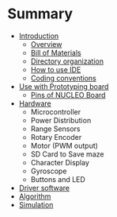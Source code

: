 # Summary

* [Introduction](README.md)
   * [Overview](overview.md)
   * [Bill of Materials](bill_of_materials.md)
   * [Directory organization](directory_organization.md)
   * [How to use IDE](how_to_use_ide.md)
   * [Coding conventions](coding_conventions.md)
* [Use with Prototyping board](use_with_prototype_board.md)
   * [Pins of NUCLEO Board](pins_of_nucleo_board.md)
* [Hardware](hardware.md)
   * Microcontroller
   * Power Distribution
   * Range Sensors
   * Rotary Encoder
   * Motor (PWM output)
   * SD Card to Save maze
   * Character Display
   * Gyroscope
   * Buttons and LED
* [Driver software](driver_software.md)
* [Algorithm](algorithm.md)
* [Simulation](simulation.md)

